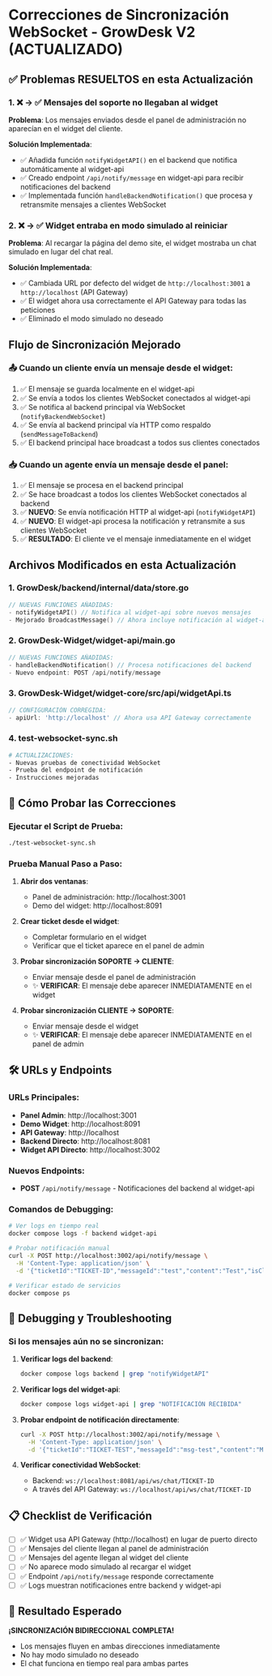 # Correcciones de Sincronización WebSocket - GrowDesk V2 (ACTUALIZADO)

## ✅ Problemas RESUELTOS en esta Actualización

### 1. ❌ → ✅ Mensajes del soporte no llegaban al widget
**Problema**: Los mensajes enviados desde el panel de administración no aparecían en el widget del cliente.

**Solución Implementada**:
- ✅ Añadida función `notifyWidgetAPI()` en el backend que notifica automáticamente al widget-api
- ✅ Creado endpoint `/api/notify/message` en widget-api para recibir notificaciones del backend
- ✅ Implementada función `handleBackendNotification()` que procesa y retransmite mensajes a clientes WebSocket

### 2. ❌ → ✅ Widget entraba en modo simulado al reiniciar
**Problema**: Al recargar la página del demo site, el widget mostraba un chat simulado en lugar del chat real.

**Solución Implementada**:
- ✅ Cambiada URL por defecto del widget de `http://localhost:3001` a `http://localhost` (API Gateway)
- ✅ El widget ahora usa correctamente el API Gateway para todas las peticiones
- ✅ Eliminado el modo simulado no deseado

## Flujo de Sincronización Mejorado

### 📤 Cuando un cliente envía un mensaje desde el widget:
1. ✅ El mensaje se guarda localmente en el widget-api
2. ✅ Se envía a todos los clientes WebSocket conectados al widget-api
3. ✅ Se notifica al backend principal vía WebSocket (`notifyBackendWebSocket`)
4. ✅ Se envía al backend principal vía HTTP como respaldo (`sendMessageToBackend`)
5. ✅ El backend principal hace broadcast a todos sus clientes conectados

### 📥 Cuando un agente envía un mensaje desde el panel:
1. ✅ El mensaje se procesa en el backend principal
2. ✅ Se hace broadcast a todos los clientes WebSocket conectados al backend
3. ✅ **NUEVO**: Se envía notificación HTTP al widget-api (`notifyWidgetAPI`)
4. ✅ **NUEVO**: El widget-api procesa la notificación y retransmite a sus clientes WebSocket
5. ✅ **RESULTADO**: El cliente ve el mensaje inmediatamente en el widget

## Archivos Modificados en esta Actualización

### 1. **GrowDesk/backend/internal/data/store.go**
```go
// NUEVAS FUNCIONES AÑADIDAS:
- notifyWidgetAPI() // Notifica al widget-api sobre nuevos mensajes
- Mejorado BroadcastMessage() // Ahora incluye notificación al widget-api
```

### 2. **GrowDesk-Widget/widget-api/main.go**  
```go
// NUEVAS FUNCIONES AÑADIDAS:
- handleBackendNotification() // Procesa notificaciones del backend
- Nuevo endpoint: POST /api/notify/message
```

### 3. **GrowDesk-Widget/widget-core/src/api/widgetApi.ts**
```typescript
// CONFIGURACIÓN CORREGIDA:
- apiUrl: 'http://localhost' // Ahora usa API Gateway correctamente
```

### 4. **test-websocket-sync.sh**
```bash
# ACTUALIZACIONES:
- Nuevas pruebas de conectividad WebSocket
- Prueba del endpoint de notificación
- Instrucciones mejoradas
```

## 🚀 Cómo Probar las Correcciones

### Ejecutar el Script de Prueba:
```bash
./test-websocket-sync.sh
```

### Prueba Manual Paso a Paso:
1. **Abrir dos ventanas**:
   - Panel de administración: http://localhost:3001
   - Demo del widget: http://localhost:8091

2. **Crear ticket desde el widget**:
   - Completar formulario en el widget
   - Verificar que el ticket aparece en el panel de admin

3. **Probar sincronización SOPORTE → CLIENTE**:
   - Enviar mensaje desde el panel de administración
   - ✨ **VERIFICAR**: El mensaje debe aparecer INMEDIATAMENTE en el widget

4. **Probar sincronización CLIENTE → SOPORTE**:
   - Enviar mensaje desde el widget
   - ✨ **VERIFICAR**: El mensaje debe aparecer INMEDIATAMENTE en el panel de admin

## 🛠️ URLs y Endpoints

### URLs Principales:
- **Panel Admin**: http://localhost:3001
- **Demo Widget**: http://localhost:8091
- **API Gateway**: http://localhost
- **Backend Directo**: http://localhost:8081
- **Widget API Directo**: http://localhost:3002

### Nuevos Endpoints:
- **POST** `/api/notify/message` - Notificaciones del backend al widget-api

### Comandos de Debugging:
```bash
# Ver logs en tiempo real
docker compose logs -f backend widget-api

# Probar notificación manual
curl -X POST http://localhost:3002/api/notify/message \
  -H 'Content-Type: application/json' \
  -d '{"ticketId":"TICKET-ID","messageId":"test","content":"Test","isClient":false}'

# Verificar estado de servicios
docker compose ps
```

## 🔧 Debugging y Troubleshooting

### Si los mensajes aún no se sincronizan:
1. **Verificar logs del backend**:
   ```bash
   docker compose logs backend | grep "notifyWidgetAPI"
   ```

2. **Verificar logs del widget-api**:
   ```bash
   docker compose logs widget-api | grep "NOTIFICACIÓN RECIBIDA"
   ```

3. **Probar endpoint de notificación directamente**:
   ```bash
   curl -X POST http://localhost:3002/api/notify/message \
     -H 'Content-Type: application/json' \
     -d '{"ticketId":"TICKET-TEST","messageId":"msg-test","content":"Mensaje de prueba","isClient":false}'
   ```

4. **Verificar conectividad WebSocket**:
   - Backend: `ws://localhost:8081/api/ws/chat/TICKET-ID`
   - A través del API Gateway: `ws://localhost/api/ws/chat/TICKET-ID`

## 📋 Checklist de Verificación

- [ ] ✅ Widget usa API Gateway (http://localhost) en lugar de puerto directo
- [ ] ✅ Mensajes del cliente llegan al panel de administración
- [ ] ✅ Mensajes del agente llegan al widget del cliente
- [ ] ✅ No aparece modo simulado al recargar el widget
- [ ] ✅ Endpoint `/api/notify/message` responde correctamente
- [ ] ✅ Logs muestran notificaciones entre backend y widget-api

## 🎉 Resultado Esperado

**¡SINCRONIZACIÓN BIDIRECCIONAL COMPLETA!**
- Los mensajes fluyen en ambas direcciones inmediatamente
- No hay modo simulado no deseado
- El chat funciona en tiempo real para ambas partes 
